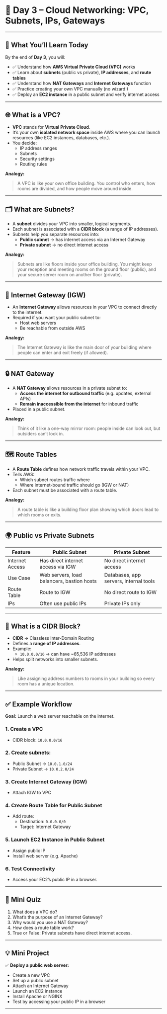 # 🧠 Day 3 – Cloud Networking: VPC, Subnets, IPs, Gateways

---

## 🎯 What You’ll Learn Today

By the end of **Day 3**, you will:

- ✅ Understand how **AWS Virtual Private Cloud (VPC)** works
- ✅ Learn about **subnets** (public vs private), **IP addresses**, and **route tables**
- ✅ Understand how **NAT Gateways** and **Internet Gateways** function
- ✅ Practice creating your own VPC manually (no wizard!)
- ✅ Deploy an **EC2 instance** in a public subnet and verify internet access


---

## 🌐 What is a VPC?

- **VPC** stands for **Virtual Private Cloud**.
- It’s your own **isolated network space** inside AWS where you can launch resources (like EC2 instances, databases, etc.).
- You decide:
  - IP address ranges
  - Subnets
  - Security settings
  - Routing rules

**Analogy:**  
> A VPC is like your own office building. You control who enters, how rooms are divided, and how people move around inside.

---

## 🗂️ What are Subnets?

- A **subnet** divides your VPC into smaller, logical segments.
- Each subnet is associated with a **CIDR block** (a range of IP addresses).
- Subnets help you separate resources into:
  - **Public subnet** → has internet access via an Internet Gateway
  - **Private subnet** → no direct internet access

**Analogy:**  
> Subnets are like floors inside your office building. You might keep your reception and meeting rooms on the ground floor (public), and your secure server room on another floor (private).

---

## 📡 Internet Gateway (IGW)

- An **Internet Gateway** allows resources in your VPC to connect directly to the internet.
- Required if you want your public subnet to:
  - Host web servers
  - Be reachable from outside AWS

**Analogy:**  
> The Internet Gateway is like the main door of your building where people can enter and exit freely (if allowed).

---

## 🔒 NAT Gateway

- A **NAT Gateway** allows resources in a private subnet to:
  - **Access the internet for outbound traffic** (e.g. updates, external APIs)
  - **Remain inaccessible from the internet** for inbound traffic
- Placed in a public subnet.

**Analogy:**  
> Think of it like a one-way mirror room: people inside can look out, but outsiders can’t look in.

---

## 🗺️ Route Tables

- A **Route Table** defines how network traffic travels within your VPC.
- Tells AWS:
  - Which subnet routes traffic where
  - Where internet-bound traffic should go (IGW or NAT)
- Each subnet must be associated with a route table.

**Analogy:**  
> A route table is like a building floor plan showing which doors lead to which rooms or exits.

---

## 🌍 Public vs Private Subnets

| **Feature**         | **Public Subnet**                             | **Private Subnet**                     |
|----------------------|-----------------------------------------------|-----------------------------------------|
| Internet Access      | Has direct internet access via IGW           | No direct internet access               |
| Use Case             | Web servers, load balancers, bastion hosts   | Databases, app servers, internal tools  |
| Route Table          | Route to IGW                                  | No direct route to IGW                  |
| IPs                  | Often use public IPs                         | Private IPs only                        |

---

## 🔢 What is a CIDR Block?

- **CIDR** → Classless Inter-Domain Routing
- Defines a **range of IP addresses**.
- Example:
  - `10.0.0.0/16` → can have ~65,536 IP addresses
- Helps split networks into smaller subnets.

**Analogy:**  
> Like assigning address numbers to rooms in your building so every room has a unique location.

---

## ✅ Example Workflow

**Goal:** Launch a web server reachable on the internet.

### 1. Create a VPC
- CIDR block: `10.0.0.0/16`

### 2. Create subnets:
- Public Subnet → `10.0.1.0/24`
- Private Subnet → `10.0.2.0/24`

### 3. Create Internet Gateway (IGW)
- Attach IGW to VPC

### 4. Create Route Table for Public Subnet
- Add route:
  - Destination: `0.0.0.0/0`
  - Target: Internet Gateway

### 5. Launch EC2 Instance in Public Subnet
- Assign public IP
- Install web server (e.g. Apache)

### 6. Test Connectivity
- Access your EC2’s public IP in a browser.

---

## 📝 Mini Quiz

1. What does a VPC do?
2. What’s the purpose of an Internet Gateway?
3. Why would you use a NAT Gateway?
4. How does a route table work?
5. True or False: Private subnets have direct internet access.

---

## 💡 Mini Project

✅ **Deploy a public web server:**

- Create a new VPC
- Set up a public subnet
- Attach an Internet Gateway
- Launch an EC2 instance
- Install Apache or NGINX
- Test by accessing your public IP in a browser

---

